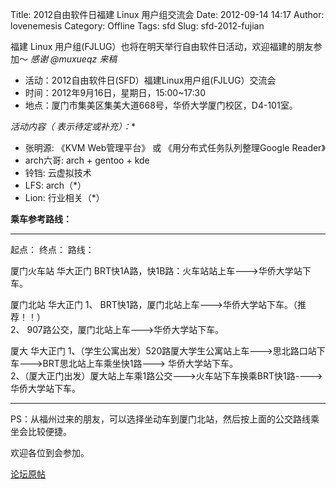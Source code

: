 Title: 2012自由软件日福建 Linux 用户组交流会
Date: 2012-09-14 14:17
Author: lovenemesis
Category: Offline
Tags: sfd
Slug: sfd-2012-fujian

福建 Linux
用户组(FJLUG）也将在明天举行自由软件日活动，欢迎福建的朋友参加～ *感谢
@muxueqz 来稿*

-   活动：2012自由软件日(SFD）福建Linux用户组(FJLUG）交流会
-   时间：2012年9月16日，星期日，15:00~17:30
-   地点：厦门市集美区集美大道668号，华侨大学厦门校区，D4-101室。

**活动内容（* 表示待定或补充）：**

-   张明源: 《KVM Web管理平台》 或 《用分布式任务队列整理Google Reader》
-   arch六哥: arch + gentoo + kde
-   铃铛: 云虚拟技术
-   LFS: arch（*）
-   Lion: 行业相关（*）

**乘车参考路线：**

  ------------ ---------- -----------------------------------------------------------------------------------------------------------------
  起点：       终点：     路线：

  厦门火车站   华大正门   BRT快1A路，快1B路：火车站站上车--->华侨大学站下车。

  厦门北站     华大正门   1、 BRT快1路，厦门北站上车--->华侨大学站下车。（推荐！！）  
                          2、 907路公交，厦门北站上车--->华侨大学站下车。

  厦大         华大正门   1、（学生公寓出发）520路厦大学生公寓站上车--->思北路口站下车--->BRT思北站上车乘坐快1路---> 华侨大学站下车。  
                          2、（厦大正门出发）厦大站上车乘1路公交--->火车站下车换乘BRT快1路---->华侨大学站下车。
  ------------ ---------- -----------------------------------------------------------------------------------------------------------------

PS：从福州过来的朋友，可以选择坐动车到厦门北站，然后按上面的公交路线乘坐会比较便捷。

欢迎各位到会参加。

[论坛原帖](https://groups.google.com/forum/?fromgroups=#!topic/fujianlug/B6mziV_8Gb4)
